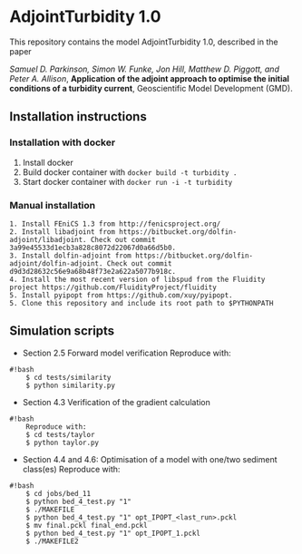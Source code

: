 AdjointTurbidity 1.0
================

This repository contains the model AdjointTurbidity 1.0, described in the paper

*Samuel D. Parkinson, Simon W. Funke, Jon Hill, Matthew D. Piggott, and Peter A. Allison*, **Application of the adjoint approach to optimise the initial conditions of a turbidity current**, Geoscientific Model Development (GMD).



Installation instructions
-------------------------

### Installation with docker
1. Install docker
2. Build docker container with
       `docker build -t turbidity .`
3. Start docker container with
       `docker run -i -t turbidity`


### Manual installation

    1. Install FEniCS 1.3 from http://fenicsproject.org/
    2. Install libadjoint from https://bitbucket.org/dolfin-adjoint/libadjoint. Check out commit 3a99e45533d1ecb3a828c8072d22067d0a66d5b0.
    3. Install dolfin-adjoint from https://bitbucket.org/dolfin-adjoint/dolfin-adjoint. Check out commit d9d3d28632c56e9a68b48f73e2a622a5077b918c.
    4. Install the most recent version of libspud from the Fluidity project https://github.com/FluidityProject/fluidity
    5. Install pyipopt from https://github.com/xuy/pyipopt.
    5. Clone this repository and include its root path to $PYTHONPATH


Simulation scripts
------------------

* Section 2.5 Forward model verification
    Reproduce with:

```
#!bash
    $ cd tests/similarity
    $ python similarity.py
```


* Section 4.3 Verification of the gradient calculation

```
#!bash
    Reproduce with:
    $ cd tests/taylor
    $ python taylor.py
```

* Section 4.4 and 4.6: Optimisation of a model with one/two sediment class(es)
    Reproduce with:

```
#!bash
    $ cd jobs/bed_11
    $ python bed_4_test.py "1"
    $ ./MAKEFILE
    $ python bed_4_test.py "1" opt_IPOPT_<last_run>.pckl
    $ mv final.pckl final_end.pckl
    $ python bed_4_test.py "1" opt_IPOPT_1.pckl
    $ ./MAKEFILE2
```

